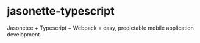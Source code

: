 # jasonette-typescript
Jasonetee + Typescript + Webpack = easy, predictable mobile application development.
